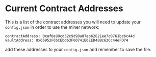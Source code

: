 # Current Contract Addresses

This is a list of the contract addresses you will need to update your `config.json` in order to use the miner network:

```
contractAddress: 0xaf0e98cd32c9d90a07eb62821ee7c0761bc6c44d
vaultAddress: 0x65952F0bCEbd63F00741E6EED48Bc62Cc44eFD74
```

add these addresses to your `config.json` and remember to save the file.
